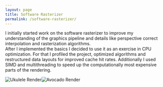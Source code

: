 ```yaml
---
layout: page
title: Software Rasterizer
permalink: /software-rasterizer/
---
```


I initially started work on the software rasterizer to improve my understanding of the graphics pipeline and details like perspective correct interpolation and 
rasterization algorithms.  
After I implemented the basics I decided to use it as an exercise in CPU optimization. For that I profiled the project, optimized algorithms and restructured data layouts for
improved cache hit rates. Additionally I used SIMD and multithreading to speed up the computationally most expensive parts of the rendering.

<div style="display:flex">
   <img src="/images/SoftwareRasterizer/ukulele.png" alt="Ukulele Render" class="image-side-by-side"/>
   <img src="/images/SoftwareRasterizer/avocado.png" alt="Avocado Render" class="image-side-by-side"/>
</div>